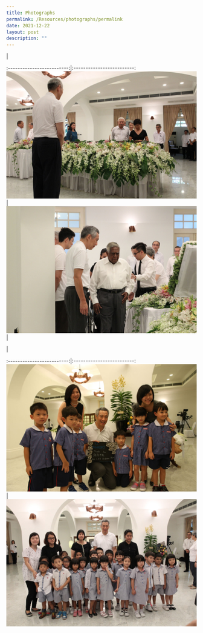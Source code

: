 ```yaml
---
title: Photographs
permalink: /Resources/photographs/permalink
date: 2021-12-22
layout: post
description: ""
---
```

<!-- -->            |  <!-- -->
:-------------------------:|:-------------------------:
![Alt text for image on Isomer site](/images/NG__1899.jpeg) |  ![Alt text for image on Isomer site](/images/NG__1333.jpg)|


<!-- -->           |  <!-- -->
:-------------------------:|:-------------------------:
![Alt text for image on Isomer site](/images/GOH_8283.jpg)|![Alt text for image on Isomer site](/images/NG__1738.jpg)